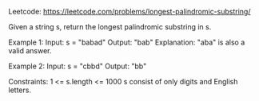 Leetcode: https://leetcode.com/problems/longest-palindromic-substring/

Given a string s, return the longest palindromic substring in s.

 

Example 1:
Input: s = "babad"
Output: "bab"
Explanation: "aba" is also a valid answer.


Example 2:
Input: s = "cbbd"
Output: "bb"
 

Constraints:
1 <= s.length <= 1000
s consist of only digits and English letters.
